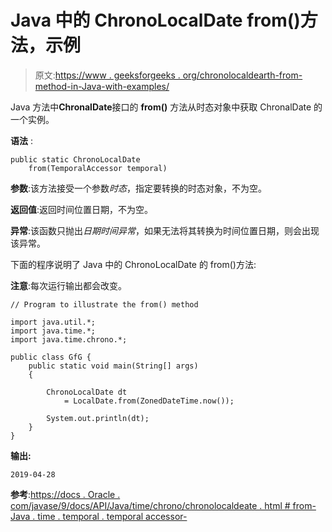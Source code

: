 # Java 中的 ChronoLocalDate from()方法，示例

> 原文:[https://www . geeksforgeeks . org/chronolocaldearth-from-method-in-Java-with-examples/](https://www.geeksforgeeks.org/chronolocaldate-from-method-in-java-with-examples/)

Java 方法中**ChronalDate**接口的 **from()** 方法从时态对象中获取 ChronalDate 的一个实例。

**语法** :

```
public static ChronoLocalDate 
    from(TemporalAccessor temporal)

```

**参数**:该方法接受一个参数*时态*，指定要转换的时态对象，不为空。

**返回值**:返回时间位置日期，不为空。

**异常**:该函数只抛出*日期时间异常*，如果无法将其转换为时间位置日期，则会出现该异常。

下面的程序说明了 Java 中的 ChronoLocalDate 的 from()方法:

**注意**:每次运行输出都会改变。

```
// Program to illustrate the from() method

import java.util.*;
import java.time.*;
import java.time.chrono.*;

public class GfG {
    public static void main(String[] args)
    {

        ChronoLocalDate dt
            = LocalDate.from(ZonedDateTime.now());

        System.out.println(dt);
    }
}
```

**输出:**

```
2019-04-28

```

**参考**:[https://docs . Oracle . com/javase/9/docs/API/Java/time/chrono/chronolocaldeate . html # from-Java . time . temporal . temporal accessor-](https://docs.oracle.com/javase/9/docs/api/java/time/chrono/ChronoLocalDate.html#from-java.time.temporal.TemporalAccessor-)